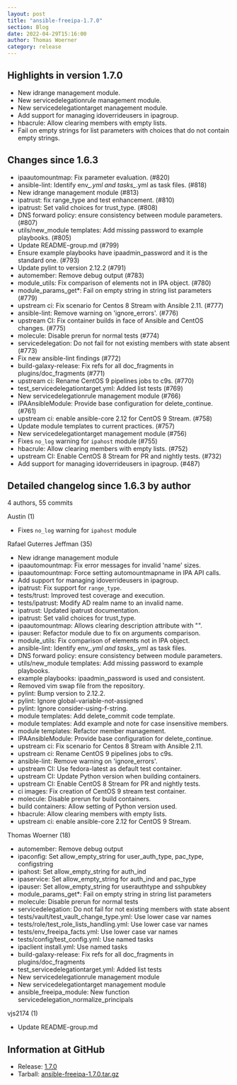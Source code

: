 ```yaml
---
layout: post
title: "ansible-freeipa-1.7.0"
section: Blog
date: 2022-04-29T15:16:00
author: Thomas Woerner
category: release
---
```


Highlights in version 1.7.0
-------------------

  - New idrange management module.
  - New servicedelegationrule management module.
  - New servicedelegationtarget management module.
  - Add support for managing idoverrideusers in ipagroup.
  - hbacrule: Allow clearing members with empty lists.
  - Fail on empty strings for list parameters with choices that do not contain empty strings.

Changes since 1.6.3
-------------------

  - ipaautomountmap: Fix parameter evaluation. (#820)
  - ansible-lint: Identify env_*.yml and tasks_*.yml as task files. (#818)
  - New idrange management module (#813)
  - ipatrust: fix range_type and test enhancement. (#810)
  - ipatrust: Set valid choices for trust_type. (#808)
  - DNS forward policy: ensure consistency between module parameters. (#807)
  - utils/new_module templates: Add missing password to example playbooks. (#805)
  - Update README-group.md (#799)
  - Ensure example playbooks have ipaadmin_password and it is the standard one. (#793)
  - Update pylint to version 2.12.2 (#791)
  - automember: Remove debug output (#783)
  - module_utils: Fix comparison of elements not in IPA object. (#780)
  - module_params_get*: Fail on empty string in string list parameters (#779)
  - upstream ci: Fix scenario for Centos 8 Stream with Ansible 2.11. (#777)
  - ansible-lint: Remove warning on 'ignore_errors'. (#776)
  - upstream CI: Fix container builds in face of Ansible and CentOS changes. (#775)
  - molecule: Disable prerun for normal tests (#774)
  - servicedelegation: Do not fail for not existing members with state absent (#773)
  - Fix new ansible-lint findings (#772)
  - build-galaxy-release: Fix refs for all doc_fragments in plugins/doc_fragments (#771)
  - upstream ci: Rename CentOS 9 pipelines jobs to c9s. (#770)
  - test_servicedelegationtarget.yml: Added list tests (#769)
  - New servicedelegationrule management module (#766)
  - IPAAnsibleModule: Provide base configuration for delete_continue. (#761)
  - upstream ci: enable ansible-core 2.12 for CentOS 9 Stream. (#758)
  - Update module templates to current practices. (#757)
  - New servicedelegationtarget management module (#756)
  - Fixes `no_log` warning for `ipahost` module (#755)
  - hbacrule: Allow clearing members with empty lists. (#752)
  - upstream CI: Enable CentOS 8 Stream for PR and nightly tests. (#732)
  - Add support for managing idoverrideusers in ipagroup. (#487)

Detailed changelog since 1.6.3 by author
----------------------------------------
  4 authors, 55 commits

Austin (1)

  - Fixes `no_log` warning for `ipahost` module

Rafael Guterres Jeffman (35)

  - New idrange management module
  - ipaautomountmap: Fix error messages for invalid 'name' sizes.
  - ipaautomountmap: Force setting automountmapname in IPA API calls.
  - Add support for managing idoverrideusers in ipagroup.
  - ipatrust: Fix support for `range_type`.
  - tests/trust: Improved test coverage and execution.
  - tests/ipatrust: Modify AD realm name to an invalid name.
  - ipatrust: Updated ipatrust documentation.
  - ipatrust: Set valid choices for trust_type.
  - ipaautomountmap: Allows clearing description attribute with "".
  - ipauser: Refactor module due to fix on arguments comparison.
  - module_utils: Fix comparison of elements not in IPA object.
  - ansible-lint: Identify env_*.yml and tasks_*.yml as task files.
  - DNS forward policy: ensure consistency between module parameters.
  - utils/new_module templates: Add missing password to example playbooks.
  - example playbooks: ipaadmin_password is used and consistent.
  - Removed vim swap file from the repository.
  - pylint: Bump version to 2.12.2.
  - pylint: Ignore global-variable-not-assigned
  - pylint: Ignore consider-using-f-string.
  - module templates: Add delete_commit code template.
  - module templates: Add example and note for case insensitive members.
  - module templates: Refactor member management.
  - IPAAnsibleModule: Provide base configuration for delete_continue.
  - upstream ci: Fix scenario for Centos 8 Stream with Ansible 2.11.
  - upstream ci: Rename CentOS 9 pipelines jobs to c9s.
  - ansible-lint: Remove warning on 'ignore_errors'.
  - upstream CI: Use fedora-latest as default test container.
  - upstream CI: Update Python version when building containers.
  - upstream CI: Enable CentOS 8 Stream for PR and nightly tests.
  - ci images: Fix creation of CentOS 9 stream test container.
  - molecule: Disable prerun for build containers.
  - build containers: Allow setting of Python version used.
  - hbacrule: Allow clearing members with empty lists.
  - upstream ci: enable ansible-core 2.12 for CentOS 9 Stream.

Thomas Woerner (18)

  - automember: Remove debug output
  - ipaconfig: Set allow_empty_string for user_auth_type, pac_type, configstring
  - ipahost: Set allow_empty_string for auth_ind
  - ipaservice: Set allow_empty_string for auth_ind and pac_type
  - ipauser: Set allow_empty_string for userauthtype and sshpubkey
  - module_params_get*: Fail on empty string in string list parameters
  - molecule: Disable prerun for normal tests
  - servicedelegation: Do not fail for not existing members with state absent
  - tests/vault/test_vault_change_type.yml: Use lower case var names
  - tests/role/test_role_lists_handling.yml: Use lower case var names
  - tests/env_freeipa_facts.yml: Use lower case var names
  - tests/config/test_config.yml: Use named tasks
  - ipaclient install.yml: Use named tasks
  - build-galaxy-release: Fix refs for all doc_fragments in plugins/doc_fragments
  - test_servicedelegationtarget.yml: Added list tests
  - New servicedelegationrule management module
  - New servicedelegationtarget management module
  - ansible_freeipa_module: New function servicedelegation_normalize_principals

vjs2174 (1)

  - Update README-group.md

Information at GitHub
---------------------
* Release: [1.7.0](https://github.com/freeipa/ansible-freeipa/releases/tag/v1.7.0)
* Tarball: [ansible-freeipa-1.7.0.tar.gz](https://github.com/freeipa/ansible-freeipa/archive/refs/tags/v1.7.0.tar.gz)
